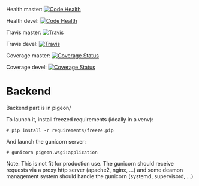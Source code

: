 Health master: [![Code Health](https://landscape.io/github/blatinier/onestpasdespigeons/master/landscape.svg?style=plastic)](https://landscape.io/github/blatinier/onestpasdespigeons/master)

Health devel: [![Code Health](https://landscape.io/github/blatinier/onestpasdespigeons/devel/landscape.svg?style=plastic)](https://landscape.io/github/blatinier/onestpasdespigeons/devel)

Travis master: [![Travis](https://travis-ci.org/blatinier/onestpasdespigeons.svg?branch=master)](https://travis-ci.org/blatinier/onestpasdespigeons.svg?branch=master)

Travis devel: [![Travis](https://travis-ci.org/blatinier/onestpasdespigeons.svg?branch=devel)](https://travis-ci.org/blatinier/onestpasdespigeons.svg?branch=devel)

Coverage master: [![Coverage Status](https://coveralls.io/repos/github/blatinier/onestpasdespigeons/badge.svg?branch=mastre)](https://coveralls.io/github/blatinier/onestpasdespigeons?branch=master)

Coverage devel: [![Coverage Status](https://coveralls.io/repos/github/blatinier/onestpasdespigeons/badge.svg?branch=mastre)](https://coveralls.io/github/blatinier/onestpasdespigeons?branch=devel)


# Backend

Backend part is in pigeon/

To launch it, install freezed requirements (ideally in a venv):

    # pip install -r requirements/freeze.pip

And launch the gunicorn server:

    # gunicorn pigeon.wsgi:application

Note: This is not fit for production use. The gunicorn should receive requests via a proxy http server (apache2, nginx, ...) and some deamon management system should handle the gunicorn (systemd, supervisord, ...)
